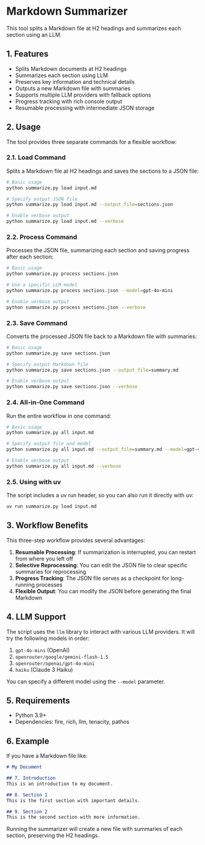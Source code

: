 # Markdown Summarizer

This tool splits a Markdown file at H2 headings and summarizes each section using an LLM.

## 1. Features

- Splits Markdown documents at H2 headings
- Summarizes each section using LLM
- Preserves key information and technical details
- Outputs a new Markdown file with summaries
- Supports multiple LLM providers with fallback options
- Progress tracking with rich console output
- Resumable processing with intermediate JSON storage

## 2. Usage

The tool provides three separate commands for a flexible workflow:

### 2.1. Load Command

Splits a Markdown file at H2 headings and saves the sections to a JSON file:

```bash
# Basic usage
python summarize.py load input.md

# Specify output JSON file
python summarize.py load input.md --output_file=sections.json

# Enable verbose output
python summarize.py load input.md --verbose
```

### 2.2. Process Command

Processes the JSON file, summarizing each section and saving progress after each section:

```bash
# Basic usage
python summarize.py process sections.json

# Use a specific LLM model
python summarize.py process sections.json --model=gpt-4o-mini

# Enable verbose output
python summarize.py process sections.json --verbose
```

### 2.3. Save Command

Converts the processed JSON file back to a Markdown file with summaries:

```bash
# Basic usage
python summarize.py save sections.json

# Specify output Markdown file
python summarize.py save sections.json --output_file=summary.md

# Enable verbose output
python summarize.py save sections.json --verbose
```

### 2.4. All-in-One Command

Run the entire workflow in one command:

```bash
# Basic usage
python summarize.py all input.md

# Specify output file and model
python summarize.py all input.md --output_file=summary.md --model=gpt-4o-mini

# Enable verbose output
python summarize.py all input.md --verbose
```

### 2.5. Using with uv

The script includes a uv run header, so you can also run it directly with uv:

```bash
uv run summarize.py load input.md
```

## 3. Workflow Benefits

This three-step workflow provides several advantages:

1. **Resumable Processing**: If summarization is interrupted, you can restart from where you left off
2. **Selective Reprocessing**: You can edit the JSON file to clear specific summaries for reprocessing
3. **Progress Tracking**: The JSON file serves as a checkpoint for long-running processes
4. **Flexible Output**: You can modify the JSON before generating the final Markdown

## 4. LLM Support

The script uses the `llm` library to interact with various LLM providers. It will try the following models in order:

1. `gpt-4o-mini` (OpenAI)
2. `openrouter/google/gemini-flash-1.5`
3. `openrouter/openai/gpt-4o-mini`
4. `haiku` (Claude 3 Haiku)

You can specify a different model using the `--model` parameter.

## 5. Requirements

- Python 3.9+
- Dependencies: fire, rich, llm, tenacity, pathos

## 6. Example

If you have a Markdown file like:

```markdown
# My Document

## 7. Introduction
This is an introduction to my document.

## 8. Section 1
This is the first section with important details.

## 9. Section 2
This is the second section with more information.
```

Running the summarizer will create a new file with summaries of each section, preserving the H2 headings. 